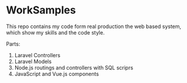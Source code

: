 # WorkSamples
This repo contains my code form real production the web based system, which show my skills and the code style.

Parts:

1. Laravel Controllers
2. Laravel Models
3. Node.js routings and controllers with SQL scriprs
4. JavaScript and Vue.js components
